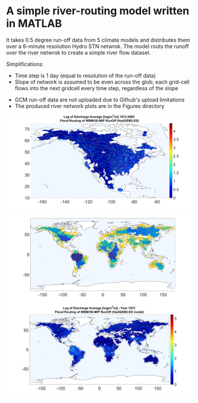 
# A simple river-routing model written in MATLAB

It takes 0.5 degree run-off data from 5 climate models and distributes them over a 6-minute resolution Hydro STN netwrok.
The model routs the runoff over the river netwrok to create a simple river flow dataset.

Simplifications: 
- Time step is 1 day (equal to resolution of the run-off data)
- Slope of network is assumed to be even across the glob; each grid-cell flows into the next gridcell every time step, regardless of the slope

* GCM run-off data are not uploaded due to Github's upload limitations
* The produced river network plots are in the Figures directory

![Alt text](https://github.com/behzadasd/Simple-River_Routing-Model/blob/master/Figures/Discharge_HadGEM2-ES_1972-2005_NA.png)
![Alt text](https://github.com/behzadasd/Simple-River_Routing-Model/blob/master/Figures/Basins_6min_network.png)
![Alt text](https://github.com/behzadasd/Simple-River_Routing-Model/blob/master/Figures/DischargeAverage_FloodRouting_HadGEM2-ES_Year1972.png)

